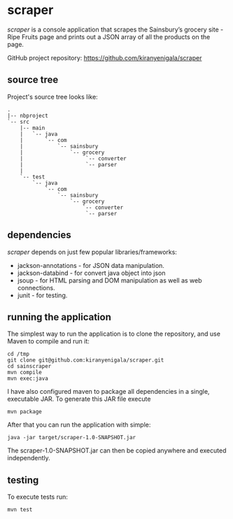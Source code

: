 scraper
===========

*scraper* is a console application that scrapes the Sainsbury’s grocery site - Ripe Fruits page and prints out
a JSON array of all the products on the page.

GitHub project repository: https://github.com/kiranyenigala/scraper

source tree
-----------

Project's source tree looks like:

    .
    |-- nbproject
    `-- src
        |-- main
        |   `-- java
        |       `-- com
        |           `-- sainsbury
        |               `-- grocery
        |                    `-- converter
        |                    `-- parser
        |
        `-- test
            `-- java
                `-- com
                    `-- sainsbury
                        `-- grocery
                            `-- converter
                             `-- parser

dependencies
------------

*scraper* depends on just few popular libraries/frameworks:

- jackson-annotations - for JSON data manipulation.
- jackson-databind - for convert java object into json
- jsoup - for HTML parsing and DOM manipulation as well as web connections.
- junit - for testing.

running the application
-----------------------

The simplest way to run the application is to clone the repository, and use Maven to compile and run it:

    cd /tmp
    git clone git@github.com:kiranyenigala/scraper.git
    cd sainscraper
    mvn compile
    mvn exec:java

I have also configured maven to package all dependencies in a single, executable JAR. To generate this JAR file
execute

    mvn package

After that you can run the application with simple:

    java -jar target/scraper-1.0-SNAPSHOT.jar

The scraper-1.0-SNAPSHOT.jar can then be copied anywhere and executed independently.

testing
-------

To execute tests run:

`mvn test`
